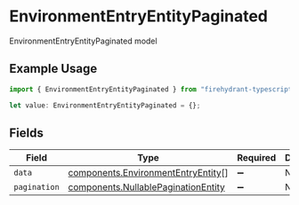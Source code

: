 # EnvironmentEntryEntityPaginated

EnvironmentEntryEntityPaginated model

## Example Usage

```typescript
import { EnvironmentEntryEntityPaginated } from "firehydrant-typescript-sdk/models/components";

let value: EnvironmentEntryEntityPaginated = {};
```

## Fields

| Field                                                                                      | Type                                                                                       | Required                                                                                   | Description                                                                                |
| ------------------------------------------------------------------------------------------ | ------------------------------------------------------------------------------------------ | ------------------------------------------------------------------------------------------ | ------------------------------------------------------------------------------------------ |
| `data`                                                                                     | [components.EnvironmentEntryEntity](../../models/components/environmententryentity.md)[]   | :heavy_minus_sign:                                                                         | N/A                                                                                        |
| `pagination`                                                                               | [components.NullablePaginationEntity](../../models/components/nullablepaginationentity.md) | :heavy_minus_sign:                                                                         | N/A                                                                                        |